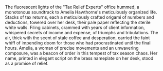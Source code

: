 The fluorescent lights of the "Tax Relief Experts" office hummed, a monotonous soundtrack to Amelia Hawthorne's meticulously organized life.  Stacks of tax returns, each a meticulously crafted origami of numbers and deductions, towered over her desk, their pale paper reflecting the sterile white walls.  Filing cabinets, crammed with years of client information, whispered secrets of income and expense, of triumphs and tribulations.  The air, thick with the scent of stale coffee and desperation, carried the faint whiff of impending doom for those who had procrastinated until the final hours.  Amelia, a woman of precise movements and an unwavering composure, was a beacon of order in this tempest of tax season chaos.  Her name, printed in elegant script on the brass nameplate on her desk, stood as a promise of relief.
